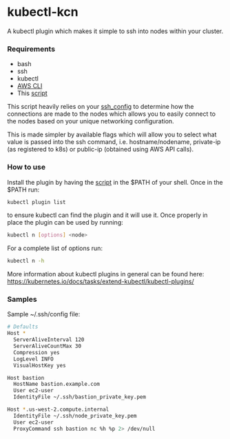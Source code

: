 # kubectl-kcn
A kubectl plugin which makes it simple to ssh into nodes within your cluster.

### Requirements
* bash
* ssh
* kubectl
* [AWS CLI](https://docs.aws.amazon.com/cli/latest/userguide/installing.html)
* This [script](./kubectl-n)

This script heavily relies on your [ssh_config](https://linux.die.net/man/5/ssh_config) to determine how the connections are made to the nodes which allows you to easily connect to the nodes based on your unique networking configuration.

This is made simpler by available flags which will allow you to select what value is passed into the ssh command, i.e. hostname/nodename, private-ip (as registered to k8s) or public-ip (obtained using AWS API calls).

### How to use
Install the plugin by having the [script](./kubectl-n) in the $PATH of your shell. Once in the $PATH run:
```bash
kubectl plugin list
```
to ensure kubectl can find the plugin and it will use it. Once properly in place the plugin can be used by running:
```bash
kubectl n [options] <node>
```
For a complete list of options run:
```bash
kubectl n -h
```

More information about kubectl plugins in general can be found here: https://kubernetes.io/docs/tasks/extend-kubectl/kubectl-plugins/

### Samples
Sample ~/.ssh/config file:
```bash
# Defaults
Host *
  ServerAliveInterval 120
  ServerAliveCountMax 30
  Compression yes
  LogLevel INFO
  VisualHostKey yes

Host bastion
  HostName bastion.example.com
  User ec2-user
  IdentityFile ~/.ssh/bastion_private_key.pem

Host *.us-west-2.compute.internal
  IdentityFile ~/.ssh/node_private_key.pem
  User ec2-user
  ProxyCommand ssh bastion nc %h %p 2> /dev/null
```
